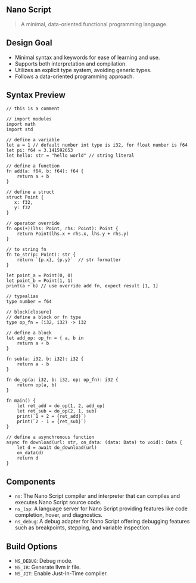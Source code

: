 Nano Script
-----------
> A minimal, data-oriented functional programming language.

## Design Goal
- Minimal syntax and keywords for ease of learning and use.
- Supports both interpretation and compilation.
- Utilizes an explicit type system, avoiding generic types.
- Follows a data-oriented programming approach.

## Syntax Preview
```ns
// this is a comment

// import modules
import math
import std

// define a variable
let a = 1 // default number int type is i32, for float number is f64
let pi: f64 = 3.141592653
let hello: str = "hello world" // string literal

// define a function
fn add(a: f64, b: f64): f64 {
    return a + b
}

// define a struct
struct Point {
   x: f32,
   y: f32
}

// operator override
fn ops(+)(lhs: Point, rhs: Point): Point {
    return Point(lhs.x + rhs.x, lhs.y + rhs.y)
}

// to string fn
fn to_str(p: Point): str {
    return `{p.x}, {p.y}`  // str formatter
}

let point_a = Point(0, 0)
let point_b = Point(1, 1)
print(a + b) // use override add fn, expect result [1, 1]

// typealias
type number = f64

// block[closure]
// define a block or fn type
type op_fn = (i32, i32) -> i32

// define a block
let add_op: op_fn = { a, b in 
    return a + b
}

fn sub(a: i32, b: i32): i32 {
    return a - b
}

fn do_op(a: i32, b: i32, op: op_fn): i32 {
    return op(a, b)
}

fn main() {
    let ret_add = do_op(1, 2, add_op)
    let ret_sub = do_op(2, 1, sub)
    print(`1 + 2 = {ret_add}`)
    print(`2 - 1 = {ret_sub}`)
}

// define a asynchronous function
async fn download(url: str, on_data: (data: Data) to void): Data {
    let d = await do_download(url)
    on_data(d)
    return d
}
```

## Components
- `ns`: The Nano Script compiler and interpreter that can compiles and executes Nano Script source code.
- `ns_lsp`: A language server for Nano Script providing features like code completion, hover, and diagnostics.
- `ns_debug`: A debug adapter for Nano Script offering debugging features such as breakpoints, stepping, and variable inspection.

## Build Options
- `NS_DEBUG`: Debug mode.
- `NS_IR`: Generate llvm ir file.
- `NS_JIT`: Enable Just-In-Time compiler.
